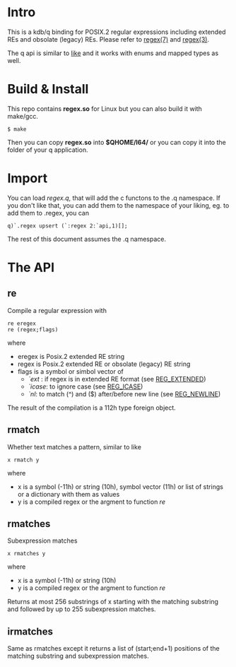 # Intro

This is a kdb/q binding for POSIX.2 regular expressions including extended REs and obsolate (legacy) REs. Please refer to [regex(7)](https://man7.org/linux/man-pages/man7/regex.7.html) and [regex(3)](https://man7.org/linux/man-pages/man3/regex.3.html).

The q api is similar to [like](https://code.kx.com/q/ref/like/) and it works with enums and mapped types as well.

# Build & Install

This repo contains **regex.so** for Linux but you can also build it with make/gcc.
```
$ make
```
Then you can copy **regex.so** into **$QHOME/l64/** or you can copy it into the folder of your q application.

# Import

You can load *regex.q*, that will add the c functons to the .q namespace. If you don't like that, you can add them to the namespace of your liking, eg. to add them to .regex, you can
```
q)`.regex upsert (`:regex 2:`api,1)[];
```
The rest of this document assumes the .q namespace.

# The API

## re

Compile a regular expression with
```
re eregex
re (regex;flags)
```
where
 * eregex is Posix.2 extended RE string
 * regex is Posix.2 extended RE or obsolate (legacy) RE string
 * flags is a symbol or simbol vector of
   * *`ext* : if regex is in extended RE format (see [REG_EXTENDED](https://man7.org/linux/man-pages/man3/regex.3.html#DESCRIPTION))
   * *`icase*: to ignore case (see [REG_ICASE](https://man7.org/linux/man-pages/man3/regex.3.html#DESCRIPTION))
   * *`nl*: to match (^) and ($) after/before new line (see [REG_NEWLINE](https://man7.org/linux/man-pages/man3/regex.3.html#DESCRIPTION))

The result of the compilation is a 112h type foreign object.
## rmatch

Whether text matches a pattern, similar to like
```
x rmatch y
```
where
 * x is a symbol (-11h) or string (10h), symbol vector (11h) or list of strings or a dictionary with them as values
 * y is a compiled regex or the argment to function *re*

## rmatches

Subexpression matches
```
x rmatches y
```
where
 * x is a symbol (-11h) or string (10h)
 * y is a compiled regex or the argment to function *re*
 
Returns at most 256 substrings of x starting with the matching substring and followed by up to 255 subexpression matches.

## irmatches

Same as rmatches except it returns a list of (start;end+1) positions of the matching substring and subexpression matches.
